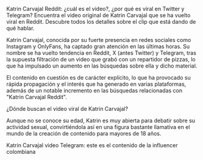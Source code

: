 Katrin Carvajal Reddit: ¿cuál es el video?, ¿por qué es viral en Twitter y Telegram? Encuentra el video original de Katrin Carvajal que se ha vuelto viral en Reddit. Descubre todos los detalles sobre el clip que está dando de qué hablar.

Katrin Carvajal, conocida por su fuerte presencia en redes sociales como Instagram y OnlyFans, ha captado gran atención en las últimas horas. Su nombre se ha vuelto tendencia en Reddit, X (antes Twitter) y Telegram, tras la supuesta filtración de un video que grabó con un repartidor de pizzas, lo que ha impulsado un aumento en las búsquedas sobre ella y dicho material.

El contenido en cuestión es de carácter explícito, lo que ha provocado su rápida propagación y el interés que ha generado en varias plataformas, además de un notable incremento en las búsquedas relacionadas con "Katrin Carvajal Reddit".

¿Dónde buscan el video viral de Katrin Carvajal?

Aunque no se conoce su edad, Katrin es muy abierta para debatir sobre su actividad sexual, convirtiéndola así en una figura bastante llamativa en el mundo de la creación de contenido para mayores de 18 años.

Katrin Carvajal video Telegram: este es el contenido de la influencer colombiana

